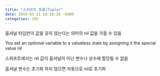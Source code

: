 ```yaml
---
title: "스위프트 튜플(Tuple)"
date: 2019-03-21 18:18:28 -0400
categories: iOS
---
```

옵셔널 타입만이 값을 갖지 않는다는 의미의 nil 값을 가질 수 있음

You set an optional variable to a valueless state by assigning it the special value nil

스위프트에서는 nil 값이 옵셔널이 아닌 변수나 상수에 할당될 수 없음

옵셔널 변수는 초기화 하지 않으면 자동으로 nil로 초기화
